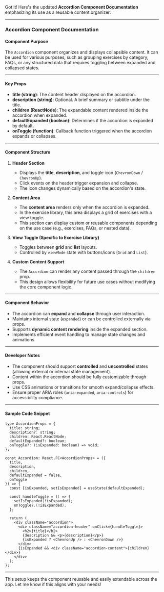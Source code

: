 Got it! Here's the updated **Accordion Component Documentation** emphasizing its use as a reusable content organizer:

---

### **Accordion Component Documentation**

#### **Component Purpose**
The `Accordion` component organizes and displays collapsible content. It can be used for various purposes, such as grouping exercises by category, FAQs, or any structured data that requires toggling between expanded and collapsed states.

---

#### **Key Props**
- **title (string)**: The content header displayed on the accordion.
- **description (string)**: Optional. A brief summary or subtitle under the title.
- **children (ReactNode)**: The expandable content rendered inside the accordion when expanded.
- **defaultExpanded (boolean)**: Determines if the accordion is expanded by default.
- **onToggle (function)**: Callback function triggered when the accordion expands or collapses.

---

#### **Component Structure**
1. **Header Section**
   - Displays the **title**, **description**, and toggle icon (`ChevronDown` / `ChevronUp`).
   - Click events on the header trigger expansion and collapse.
   - The icon changes dynamically based on the accordion's state.

2. **Content Area**
   - The **content area** renders only when the accordion is expanded.
   - In the exercise library, this area displays a grid of exercises with a view toggle.
   - This section can display custom or reusable components depending on the use case (e.g., exercises, FAQs, or nested data).

3. **View Toggle (Specific to Exercise Library)**
   - Toggles between **grid** and **list** layouts.
   - Controlled by `viewMode` state with buttons/icons (`Grid` and `List`).

4. **Custom Content Support**
   - The `Accordion` can render any content passed through the `children` prop.
   - This design allows flexibility for future use cases without modifying the core component logic.

---

#### **Component Behavior**
- The accordion can **expand** and **collapse** through user interaction.
- Maintains internal state (`expanded`) or can be controlled externally via props.
- Supports **dynamic content rendering** inside the expanded section.
- Implements efficient event handling to manage state changes and animations.

---

#### **Developer Notes**
- The component should support **controlled** and **uncontrolled** states (allowing external or internal state management).
- Content within the accordion should be fully customizable through props.
- Use CSS animations or transitions for smooth expand/collapse effects.
- Ensure proper ARIA roles (`aria-expanded`, `aria-controls`) for accessibility compliance.

---

#### **Sample Code Snippet**

```tsx
type AccordionProps = {
  title: string;
  description?: string;
  children: React.ReactNode;
  defaultExpanded?: boolean;
  onToggle?: (isExpanded: boolean) => void;
};

const Accordion: React.FC<AccordionProps> = ({
  title,
  description,
  children,
  defaultExpanded = false,
  onToggle
}) => {
  const [isExpanded, setIsExpanded] = useState(defaultExpanded);

  const handleToggle = () => {
    setIsExpanded(!isExpanded);
    onToggle?.(!isExpanded);
  };

  return (
    <div className="accordion">
      <div className="accordion-header" onClick={handleToggle}>
        <h2>{title}</h2>
        {description && <p>{description}</p>}
        {isExpanded ? <ChevronUp /> : <ChevronDown />}
      </div>
      {isExpanded && <div className="accordion-content">{children}</div>}
    </div>
  );
};
```

---

This setup keeps the component reusable and easily extendable across the app. Let me know if this aligns with your needs!
